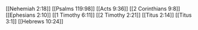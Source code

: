 [[Nehemiah 2:18]]
[[Psalms 119:98]]
[[Acts 9:36]]
[[2 Corinthians 9:8]]
[[Ephesians 2:10]]
[[1 Timothy 6:11]]
[[2 Timothy 2:21]]
[[Titus 2:14]]
[[Titus 3:1]]
[[Hebrews 10:24]]
